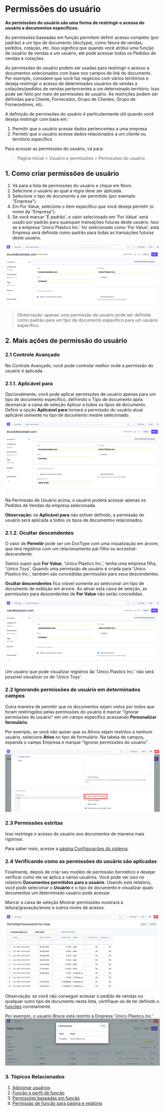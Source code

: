 # Permissões do usuário



**As permissões do usuário são uma forma de restringir o acesso do usuário a documentos específicos.**


As permissões baseadas em função permitem definir acesso completo (por padrão) a um tipo de documento (doctype), como fatura de vendas, pedidos, cotação, etc. Isso significa que quando você atribui uma função de usuário de vendas a um usuário, ele pode acessar todos os Pedidos de vendas e cotações.


As permissões do usuário podem ser usadas para restringir o acesso a documentos selecionados com base nos campos de link do documento. Por exemplo, considere que você faz negócios com vários territórios e deseja restringir o acesso de determinados usuários de vendas a cotações/pedidos de vendas pertencentes a um determinado território. Isso pode ser feito por meio de permissões de usuário. As restrições podem ser definidas para Cliente, Fornecedor, Grupo de Clientes, Grupo de Fornecedores, etc.


A definição de permissões do usuário é particularmente útil quando você deseja restringir com base em:


1. Permitir que o usuário acesse dados pertencentes a uma empresa
2. Permitir que o usuário acesse dados relacionados a um cliente ou território específico


Para acessar as permissões do usuário, vá para:
> Página inicial > Usuário e permissões > Permissões do usuário


## 1. Como criar permissões de usuário


1. Vá para a lista de permissões do usuário e clique em Novo.
2. Selecione o usuário ao qual a regra deve ser aplicada.
3. Selecione o tipo de documento a ser permitido (por exemplo "Empresa").
4. Em For Value, selecione o item específico que você deseja permitir (o nome da "Empresa").
5. Se você marcar 'É padrão', o valor selecionado em 'For Value' será usado por padrão para quaisquer transações futuras deste usuário. Isso se a empresa 'Unico Plastics Inc.' for selecionado como 'For Value', esta Empresa será definida como padrão para todas as transações futuras deste usuário.


![Criando uma nova permissão de usuário](/files/new-user-permission.png)


> Observação: apenas uma permissão de usuário pode ser definida como padrão para um tipo de documento específico para um usuário específico.


## 2. Mais ações de permissão do usuário


### 2.1 Controle Avançado


No Controle Avançado, você pode controlar melhor onde a permissão do usuário é aplicada.


### 2.1.1. Aplicável para


Opcionalmente, você pode aplicar permissões de usuário apenas para um tipo de documento específico, definindo o Tipo de documento após desmarcar a caixa de seleção Aplicar a todos os tipos de documento.
Definir a opção **Aplicável para** tornará a permissão do usuário atual aplicável somente no tipo de documento mestre selecionado.


![Aplicável para](/files/advanced-control.png)


Na Permissão de Usuário acima, o usuário poderá acessar apenas os Pedidos de Vendas da empresa selecionada.


**Observação:** se **Aplicável para** não estiver definido, a permissão do usuário será aplicada a todos os tipos de documentos relacionados.


### 2.1.2. Ocultar descendentes


O valor de **Permitir** pode ser um DocType com uma visualização em árvore, que terá registros com um relacionamento pai-filho ou ancestral-descendente.


Vamos supor que **For Value**, 'Unico Plastics Inc.', tenha uma empresa filha, 'Unico Toys'. Quando uma permissão de usuário é criada para 'Unico Plastics Inc.', também são concedidas permissões para seus descendentes.


**Ocultar descendentes** fica visível somente ao selecionar um tipo de documento de exibição em árvore. Ao ativar esta caixa de seleção, as permissões para descendentes de **For Value** não serão concedidas.


![Ocultar permissões descendentes](/files/hide-descendant-permissions.png)


Um usuário que pode visualizar registros da 'Unico Plastics Inc.' não será possível visualizar os de 'Unico Toys'.


### 2.2 Ignorando permissões de usuário em determinados campos


Outra maneira de permitir que os documentos sejam vistos por todos que foram restringidos pelas permissões do usuário é marcar "Ignorar permissões do usuário" em um campo específico acessando **Personalizar formulário**.


Por exemplo, se você não quiser que os Ativos sejam restritos a nenhum usuário, selecione **Ativo** no tipo de formulário. Na tabela de campos, expanda o campo Empresa e marque "Ignorar permissões do usuário".


![Ignorar permissões do usuário em propriedades específicas](/files/ignore-user-permissions.png)


### 2.3 Permissões estritas


Isso restringe o acesso do usuário aos documentos de maneira mais rigorosa.


Para saber mais, acesse a [página Configurações do sistema](/docs/pt/setting-up/settings/system-settings#14-permissions).


### 2.4 Verificando como as permissões do usuário são aplicadas


Finalmente, depois de criar seu modelo de permissão hermético e desejar verificar como ele se aplica a vários usuários. Você pode ver isso no relatório **Documentos permitidos para o usuário**. Usando este relatório, você pode selecionar o **Usuário** e o tipo de documento e visualizar quais documentos um determinado usuário pode acessar.


Marcar a caixa de seleção Mostrar permissões mostrará a leitura/gravação/envio e outros níveis de acesso.


![Relatório de documentos permitidos para usuário](/files/permitted-documents.png)


Observação: se você não conseguir acessar o pedido de vendas ou qualquer outro tipo de documento nesta lista, certifique-se de ter definido o [funções](/docs/pt/setting-up/users-and-permissions/role-based-permissions) corretamente.


Por exemplo, o usuário Bruce está restrito à Empresa 'Unico Plastics Inc.'
![Usuário restrito à empresa](/files/user-restricted-to-company.png)


### 3. Tópicos Relacionados


1. [Adicionar usuários](/docs/pt/setting-up/users-and-permissions/adding-users)
2. [Função e perfil de função](/docs/pt/setting-up/users-and-permissions/role-and-role-profile)
3. [Permissões baseadas em função](/docs/pt/setting-up/users-and-permissions/role-based-permissions)
4. [Permissão de função para página e relatório](/docs/pt/setting-up/users-and-permissions/role-permission-for-page-and-report)



